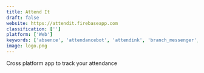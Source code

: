 ```yaml
---
title: Attend It
draft: false 
website: https://attendit.firebaseapp.com
classification: ['']
platform: ['Web']
keywords: ['absence', 'attendancebot', 'attendink', 'branch_messenger', 'cakehr', 'calamari', 'clockify', 'dash_api_docs', 'hr_partner', 'manatime', 'mockcodes', 'rebol', 'rota_horizon', 'shiftee', 'teamdeck_for_mobile', 'tidyshift', 'timeoffmanager', 'timerepo', 'timestation', 'when_i_work', 'worklogs']
image: logo.png
---
```

Cross platform app to track your attendance